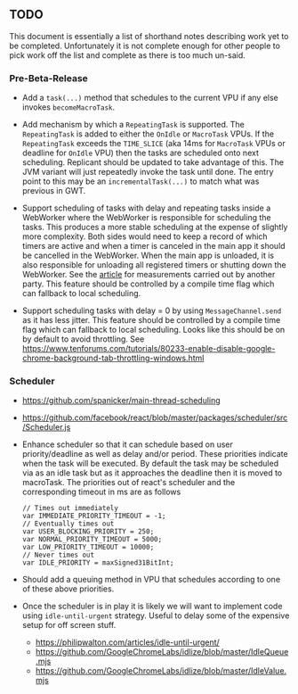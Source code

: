 ## TODO

This document is essentially a list of shorthand notes describing work yet to be completed.
Unfortunately it is not complete enough for other people to pick work off the list and
complete as there is too much un-said.

### Pre-Beta-Release

* Add a `task(...)` method that schedules to the current VPU if any else invokes `becomeMacroTask`.

* Add mechanism by which a `RepeatingTask` is supported. The `RepeatingTask` is added to either the
  `OnIdle` or `MacroTask` VPUs. If the `RepeatingTask` exceeds the `TIME_SLICE` (aka 14ms for `MacroTask`
  VPUs or deadline for `OnIdle` VPU) then the tasks are scheduled onto next scheduling. Replicant should
  be updated to take advantage of this. The JVM variant will just repeatedly invoke the task until done.
  The entry point to this may be an `incrementalTask(...)` to match what was previous in GWT.

* Support scheduling of tasks with delay and repeating tasks inside a WebWorker where the WebWorker
  is responsible for scheduling the tasks. This produces a more stable scheduling at the expense of
  slightly more complexity. Both sides would need to keep a record of which timers are active and when
  a timer is canceled in the main app it should be cancelled in the WebWorker. When the main app is
  unloaded, it is also responsible for unloading all registered timers or shutting down the WebWorker.
  See the [article](https://medium.com/teads-engineering/the-most-accurate-way-to-schedule-a-function-in-a-web-browser-eadcd164da12)
  for measurements carried out by another party. This feature should be controlled by a compile time
  flag which can fallback to local scheduling.

* Support scheduling tasks with delay = 0 by using `MessageChannel.send` as it has less jitter. This
  feature should be controlled by a compile time flag which can fallback to local scheduling.
  Looks like this should be on by default to avoid throttling. See
  https://www.tenforums.com/tutorials/80233-enable-disable-google-chrome-background-tab-throttling-windows.html

### Scheduler

* https://github.com/spanicker/main-thread-scheduling

* https://github.com/facebook/react/blob/master/packages/scheduler/src/Scheduler.js

* Enhance scheduler so that it can schedule based on user priority/deadline as well as delay and/or period.
  These priorities indicate when the task will be executed. By default the task may be scheduled via as an
  idle task but as it approaches the deadline then it is moved to macroTask. The priorities out of react's
  scheduler and the corresponding timeout in ms are as follows

      // Times out immediately
      var IMMEDIATE_PRIORITY_TIMEOUT = -1;
      // Eventually times out
      var USER_BLOCKING_PRIORITY = 250;
      var NORMAL_PRIORITY_TIMEOUT = 5000;
      var LOW_PRIORITY_TIMEOUT = 10000;
      // Never times out
      var IDLE_PRIORITY = maxSigned31BitInt;

* Should add a queuing method in VPU that schedules according to one of these above priorities.

* Once the scheduler is in play it is likely we will want to implement code using `idle-until-urgent` strategy.
  Useful to delay some of the expensive setup for off screen stuff.
  - https://philipwalton.com/articles/idle-until-urgent/
  - https://github.com/GoogleChromeLabs/idlize/blob/master/IdleQueue.mjs
  - https://github.com/GoogleChromeLabs/idlize/blob/master/IdleValue.mjs
